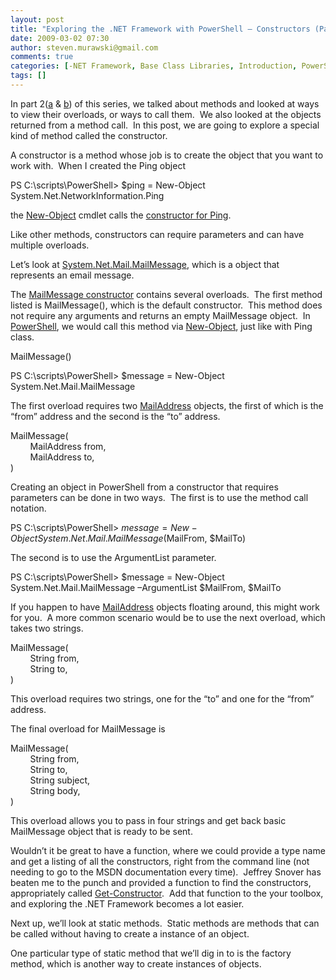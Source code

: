 ```yaml
---
layout: post
title: "Exploring the .NET Framework with PowerShell – Constructors (Part 3)"
date: 2009-03-02 07:30
author: steven.murawski@gmail.com
comments: true
categories: [-NET Framework, Base Class Libraries, Introduction, PowerShell, PowerShell Version 1]
tags: []
---
```



In part 2([a](/blog/2009/02/exploring-the-net-framework-with-powershell-calling-a-method-part-2a) &amp; [b](/blog/2009/02/exploring-the-net-framework-with-powershell-calling-a-method-part-2b)) of this series, we talked about methods and looked at ways to view their overloads, or ways to call them.&#160; We also looked at the objects returned from a method call.&#160; In this post, we are going to explore a special kind of method called the constructor.



A constructor is a method whose job is to create the object that you want to work with.&#160; When I created the Ping object



PS C:\scripts\PowerShell&gt; $ping = New-Object System.Net.NetworkInformation.Ping



the <a href="http://technet.microsoft.com/en-us/library/d203c4ab-2d57-4103-a04e-d7869d06931e" target="_blank">New-Object</a> cmdlet calls the <a href="http://msdn.microsoft.com/en-us/library/system.net.networkinformation.ping.ping.aspx" target="_blank">constructor for Ping</a>.



Like other methods, constructors can require parameters and can have multiple overloads.&#160; 



Let’s look at <a href="http://msdn.microsoft.com/en-us/library/system.net.mail.mailmessage.aspx#" target="_blank">System.Net.Mail.MailMessage</a>, which is a object that represents an email message.



The <a href="http://msdn.microsoft.com/en-us/library/system.net.mail.mailmessage.mailmessage.aspx" target="_blank">MailMessage constructor</a> contains several overloads.&#160; The first method listed is MailMessage(), which is the default constructor.&#160; This method does not require any arguments and returns an empty MailMessage object.&#160; In <a href="http://www.microsoft.com/windowsserver2003/technologies/management/powershell/download.mspx" target="_blank">PowerShell</a>, we would call this method via <a href="http://technet.microsoft.com/en-us/library/d203c4ab-2d57-4103-a04e-d7869d06931e" target="_blank">New-Object</a>, just like with Ping class.



MailMessage()



 PS C:\scripts\PowerShell&gt; $message = New-Object System.Net.Mail.MailMessage



The first overload requires two <a href="http://msdn.microsoft.com/en-us/library/system.net.mail.mailaddress.aspx" target="_blank">MailAddress</a> objects, the first of which is the “from” address and the second is the “to” address.&#160; 



MailMessage(     
&#160;&#160;&#160;&#160;&#160;&#160;&#160; MailAddress from,      
&#160;&#160;&#160;&#160;&#160;&#160;&#160; MailAddress to,      
)



Creating an object in PowerShell from a constructor that requires parameters can be done in two ways.&#160; The first is to use the method call notation.



 PS C:\scripts\PowerShell&gt; $message = New-Object System.Net.Mail.MailMessage($MailFrom, $MailTo)



The second is to use the ArgumentList parameter.



 PS C:\scripts\PowerShell&gt; $message = New-Object System.Net.Mail.MailMessage –ArgumentList $MailFrom, $MailTo



If you happen to have <a href="http://msdn.microsoft.com/en-us/library/system.net.mail.mailaddress.aspx" target="_blank">MailAddress</a> objects floating around, this might work for you.&#160; A more common scenario would be to use the next overload, which takes two strings.



MailMessage(     
&#160;&#160;&#160;&#160;&#160;&#160;&#160; String from,      
&#160;&#160;&#160;&#160;&#160;&#160;&#160; String to,      
)



This overload requires two strings, one for the “to” and one for the “from” address.&#160; 



The final overload for MailMessage is



MailMessage(     
&#160;&#160;&#160;&#160;&#160;&#160;&#160; String from,      
&#160;&#160;&#160;&#160;&#160;&#160;&#160; String to,      
&#160;&#160;&#160;&#160;&#160;&#160;&#160; String subject,      
&#160;&#160;&#160;&#160;&#160;&#160;&#160; String body,      
)



This overload allows you to pass in four strings and get back basic MailMessage object that is ready to be sent.



Wouldn’t it be great to have a function, where we could provide a type name and get a listing of all the constructors, right from the command line (not needing to go to the MSDN documentation every time).&#160; Jeffrey Snover has beaten me to the punch and provided a function to find the constructors, appropriately called <a href="http://blogs.msdn.com/powershell/archive/2008/09/01/get-constructor-fun.aspx" target="_blank">Get-Constructor</a>.&#160; Add that function to the your toolbox, and exploring the .NET Framework becomes a lot easier.



Next up, we’ll look at static methods.&#160; Static methods are methods that can be called without having to create a instance of an object.



One particular type of static method that we’ll dig in to is the factory method, which is another way to create instances of objects.

